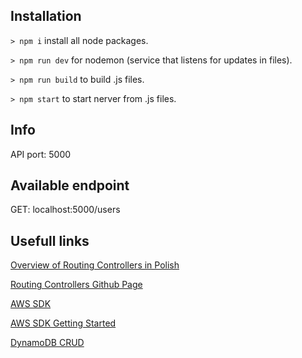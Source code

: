 ## Installation
`> npm i` install all node packages.

`> npm run dev` for nodemon (service that listens for updates in files).

`> npm run build` to build .js files.

`> npm start` to start nerver from .js files.

## Info
API port: 5000

## Available endpoint
GET: localhost:5000/users

## Usefull links
[Overview of Routing Controllers in Polish](https://solutionchaser.com/piszemy-kontrolery-w-nodejs-latwiej-i-szybciej/)

[Routing Controllers Github Page](https://github.com/typestack/routing-controllers)

[AWS SDK](https://docs.aws.amazon.com/AWSJavaScriptSDK/latest/)

[AWS SDK Getting Started](https://docs.aws.amazon.com/sdk-for-javascript/v2/developer-guide/welcome.html)

[DynamoDB CRUD](https://docs.aws.amazon.com/amazondynamodb/latest/developerguide/GettingStarted.NodeJs.03.html)